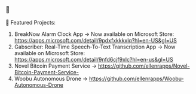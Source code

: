 ### 👋
🔭 Featured Projects:
1) BreakNow Alarm Clock App -> Now available on Microsoft Store: https://apps.microsoft.com/detail/9pdxfxkkkxlq?hl=en-US&gl=US
2) Gabscriber: Real-Time Speech-To-Text Transcription App
   -> Now available on Microsoft Store: https://apps.microsoft.com/detail/9nfd6cjf9xlc?hl=en-us&gl=US
3) Novel Bitcoin Payment Service
   -> https://github.com/ellenrapps/Novel-Bitcoin-Payment-Service-
4) Woobu Autonomous Drone
   -> https://github.com/ellenrapps/Woobu-Autonomous-Drone

